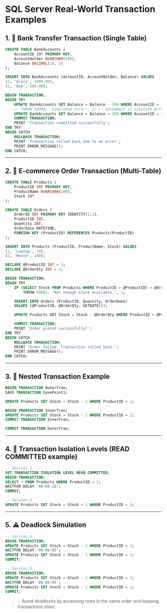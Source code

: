 # SQL Server Real-World Transaction Examples

## 1. 🏦 Bank Transfer Transaction (Single Table)

```sql
CREATE TABLE BankAccounts (
    AccountID INT PRIMARY KEY,
    AccountHolder NVARCHAR(100),
    Balance DECIMAL(18, 2)
);

INSERT INTO BankAccounts (AccountID, AccountHolder, Balance) VALUES
(1, 'Alice', 1000.00),
(2, 'Bob', 500.00);

BEGIN TRANSACTION;
BEGIN TRY
    UPDATE BankAccounts SET Balance = Balance - 200 WHERE AccountID = 1;
    -- THROW 50000, 'Simulated error', 1; -- Uncomment to simulate error
    UPDATE BankAccounts SET Balance = Balance + 200 WHERE AccountID = 2;
    COMMIT TRANSACTION;
    PRINT 'Transaction committed successfully';
END TRY
BEGIN CATCH
    ROLLBACK TRANSACTION;
    PRINT 'Transaction rolled back due to an error';
    PRINT ERROR_MESSAGE();
END CATCH;
```

---

## 2. 🛒 E-commerce Order Transaction (Multi-Table)

```sql
CREATE TABLE Products (
    ProductID INT PRIMARY KEY,
    ProductName NVARCHAR(100),
    Stock INT
);

CREATE TABLE Orders (
    OrderID INT PRIMARY KEY IDENTITY(1,1),
    ProductID INT,
    Quantity INT,
    OrderDate DATETIME,
    FOREIGN KEY (ProductID) REFERENCES Products(ProductID)
);

INSERT INTO Products (ProductID, ProductName, Stock) VALUES
(1, 'Laptop', 10),
(2, 'Mouse', 100);

DECLARE @ProductID INT = 1;
DECLARE @OrderQty INT = 2;

BEGIN TRANSACTION;
BEGIN TRY
    IF (SELECT Stock FROM Products WHERE ProductID = @ProductID) < @OrderQty
        THROW 50001, 'Not enough stock available.', 1;

    INSERT INTO Orders (ProductID, Quantity, OrderDate)
    VALUES (@ProductID, @OrderQty, GETDATE());

    UPDATE Products SET Stock = Stock - @OrderQty WHERE ProductID = @ProductID;

    COMMIT TRANSACTION;
    PRINT 'Order placed successfully!';
END TRY
BEGIN CATCH
    ROLLBACK TRANSACTION;
    PRINT 'Order failed. Transaction rolled back.';
    PRINT ERROR_MESSAGE();
END CATCH;
```

---

## 3. 🔁 Nested Transaction Example

```sql
BEGIN TRANSACTION OuterTran;
SAVE TRANSACTION SavePoint1;

UPDATE Products SET Stock = Stock - 1 WHERE ProductID = 1;

BEGIN TRANSACTION InnerTran;
UPDATE Products SET Stock = Stock - 1 WHERE ProductID = 2;
COMMIT TRANSACTION InnerTran;

COMMIT TRANSACTION OuterTran;
```

---

## 4. 🔐 Transaction Isolation Levels (READ COMMITTED example)

```sql
-- Session 1
SET TRANSACTION ISOLATION LEVEL READ COMMITTED;
BEGIN TRANSACTION;
SELECT * FROM Products WHERE ProductID = 1;
WAITFOR DELAY '00:00:10';
COMMIT;
```

```sql
-- Session 2
UPDATE Products SET Stock = Stock + 1 WHERE ProductID = 1;
```

---

## 5. ⚠️ Deadlock Simulation

```sql
-- Session A
BEGIN TRANSACTION;
UPDATE Products SET Stock = Stock - 1 WHERE ProductID = 1;
WAITFOR DELAY '00:00:05';
UPDATE Products SET Stock = Stock - 1 WHERE ProductID = 2;
COMMIT;
```

```sql
-- Session B
BEGIN TRANSACTION;
UPDATE Products SET Stock = Stock - 1 WHERE ProductID = 2;
WAITFOR DELAY '00:00:05';
UPDATE Products SET Stock = Stock - 1 WHERE ProductID = 1;
COMMIT;
```

> 💡 Avoid deadlocks by accessing rows in the same order and keeping transactions short.
